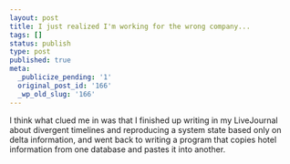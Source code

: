 ```yaml
---
layout: post
title: I just realized I'm working for the wrong company...
tags: []
status: publish
type: post
published: true
meta:
  _publicize_pending: '1'
  original_post_id: '166'
  _wp_old_slug: '166'
---
```

I think what clued me in was that I finished up writing in my LiveJournal about divergent timelines and reproducing a system state based only on delta information, and went back to writing a program that copies hotel information from one database and pastes it into another.
